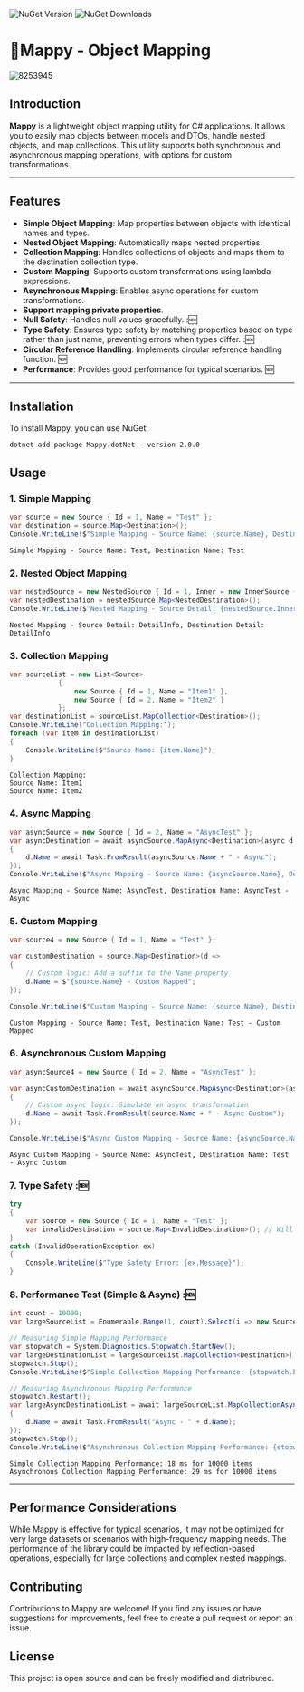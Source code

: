 ![NuGet Version](https://img.shields.io/nuget/v/Mappy.dotNet) ![NuGet Downloads](https://img.shields.io/nuget/dt/Mappy.dotNet)

# 🍁Mappy - Object Mapping
![8253945](https://github.com/user-attachments/assets/1c6efc2b-c138-4e57-a13e-4657744b556e)

## Introduction
**Mappy** is a lightweight object mapping utility for C# applications. It allows you to easily map objects between models and DTOs, handle nested objects, and map collections. This utility supports both synchronous and asynchronous mapping operations, with options for custom transformations.

---

## Features
- **Simple Object Mapping**: Map properties between objects with identical names and types.
- **Nested Object Mapping**: Automatically maps nested properties.
- **Collection Mapping**: Handles collections of objects and maps them to the destination collection type.
- **Custom Mapping**: Supports custom transformations using lambda expressions.
- **Asynchronous Mapping**: Enables async operations for custom transformations.
- **Support mapping private properties**.
- **Null Safety**: Handles null values gracefully. :🆕
- **Type Safety**: Ensures type safety by matching properties based on type rather than just name, preventing errors when types differ. :🆕
- **Circular Reference Handling**: Implements circular reference handling function. 🆕
- **Performance**: Provides good performance for typical scenarios. 🆕
  
---

## Installation
To install Mappy, you can use NuGet:

``` shell
dotnet add package Mappy.dotNet --version 2.0.0
```

## Usage

### 1. Simple Mapping
```csharp
var source = new Source { Id = 1, Name = "Test" };
var destination = source.Map<Destination>();
Console.WriteLine($"Simple Mapping - Source Name: {source.Name}, Destination Name: {destination.Name}");
```
``` shell
Simple Mapping - Source Name: Test, Destination Name: Test
```

### 2. Nested Object Mapping
```csharp
var nestedSource = new NestedSource { Id = 1, Inner = new InnerSource { Detail = "DetailInfo" } };
var nestedDestination = nestedSource.Map<NestedDestination>();
Console.WriteLine($"Nested Mapping - Source Detail: {nestedSource.Inner.Detail}, Destination Detail: {nestedDestination.Inner.Detail}");
```
``` shell
Nested Mapping - Source Detail: DetailInfo, Destination Detail: DetailInfo
```

### 3. Collection Mapping
```csharp
var sourceList = new List<Source>
            {
                new Source { Id = 1, Name = "Item1" },
                new Source { Id = 2, Name = "Item2" }
            };
var destinationList = sourceList.MapCollection<Destination>();
Console.WriteLine("Collection Mapping:");
foreach (var item in destinationList)
{
    Console.WriteLine($"Source Name: {item.Name}");
}
```
``` shell
Collection Mapping:
Source Name: Item1
Source Name: Item2
```

### 4. Async Mapping
```csharp
var asyncSource = new Source { Id = 2, Name = "AsyncTest" };
var asyncDestination = await asyncSource.MapAsync<Destination>(async d =>
{
    d.Name = await Task.FromResult(asyncSource.Name + " - Async");
});
Console.WriteLine($"Async Mapping - Source Name: {asyncSource.Name}, Destination Name: {asyncDestination.Name}");
```
``` shell
Async Mapping - Source Name: AsyncTest, Destination Name: AsyncTest - Async
```

### 5. Custom Mapping
```csharp
var source4 = new Source { Id = 1, Name = "Test" };

var customDestination = source.Map<Destination>(d =>
{
    // Custom logic: Add a suffix to the Name property
    d.Name = $"{source.Name} - Custom Mapped";
});

Console.WriteLine($"Custom Mapping - Source Name: {source.Name}, Destination Name: {customDestination.Name}");
```
``` shell
Custom Mapping - Source Name: Test, Destination Name: Test - Custom Mapped
```


### 6. Asynchronous Custom Mapping
```csharp
var asyncSource4 = new Source { Id = 2, Name = "AsyncTest" };

var asyncCustomDestination = await asyncSource.MapAsync<Destination>(async d =>
{
    // Custom async logic: Simulate an async transformation
    d.Name = await Task.FromResult(source.Name + " - Async Custom");
});

Console.WriteLine($"Async Custom Mapping - Source Name: {asyncSource.Name}, Destination Name: {asyncCustomDestination.Name}");
```
``` shell
Async Custom Mapping - Source Name: AsyncTest, Destination Name: Test - Async Custom
```

### 7. Type Safety :🆕
```csharp
try
{
    var source = new Source { Id = 1, Name = "Test" };
    var invalidDestination = source.Map<InvalidDestination>(); // Will throw InvalidOperationException due to type mismatch
}
catch (InvalidOperationException ex)
{
    Console.WriteLine($"Type Safety Error: {ex.Message}");
}
```

### 8. Performance Test (Simple & Async) :🆕
```csharp
int count = 10000;
var largeSourceList = Enumerable.Range(1, count).Select(i => new Source { Id = i, Name = "Test" }).ToList();

// Measuring Simple Mapping Performance
var stopwatch = System.Diagnostics.Stopwatch.StartNew();
var largeDestinationList = largeSourceList.MapCollection<Destination>();
stopwatch.Stop();
Console.WriteLine($"Simple Collection Mapping Performance: {stopwatch.ElapsedMilliseconds} ms for {count} items");

// Measuring Asynchronous Mapping Performance
stopwatch.Restart();
var largeAsyncDestinationList = await largeSourceList.MapCollectionAsync<Destination>(async d =>
{
    d.Name = await Task.FromResult("Async - " + d.Name);
});
stopwatch.Stop();
Console.WriteLine($"Asynchronous Collection Mapping Performance: {stopwatch.ElapsedMilliseconds} ms for {count} items");
```
``` shell
Simple Collection Mapping Performance: 18 ms for 10000 items
Asynchronous Collection Mapping Performance: 29 ms for 10000 items
```
---

## Performance Considerations
While Mappy is effective for typical scenarios, it may not be optimized for very large datasets or scenarios with high-frequency mapping needs. The performance of the library could be impacted by reflection-based operations, especially for large collections and complex nested mappings.

## Contributing
Contributions to Mappy are welcome! If you find any issues or have suggestions for improvements, feel free to create a pull request or report an issue.

## License
This project is open source and can be freely modified and distributed.


